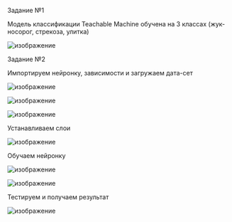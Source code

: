 Задание №1

Модель классификации Teachable Machine обучена на 3 классах (жук-носорог, стрекоза, улитка)

![изображение](https://user-images.githubusercontent.com/87085844/230016376-34e21a7e-4cc5-49ec-8645-ffc8a3dc64fa.png)




Задание №2

Импортируем нейронку, зависимости и загружаем дата-сет

![изображение](https://user-images.githubusercontent.com/87085844/230023929-14ea8ab8-9462-4d80-8b6d-bfc145ca8414.png)

![изображение](https://user-images.githubusercontent.com/87085844/230023969-4ae17d03-65df-409d-8bba-13adc985f2db.png)

![изображение](https://user-images.githubusercontent.com/87085844/230024011-ee68886d-74d5-43b9-bbe1-0b4791ab78c1.png)



Устанавливаем слои

![изображение](https://user-images.githubusercontent.com/87085844/230021233-f403d030-4ad2-40b7-86f1-33d90a4963cc.png)



Обучаем нейронку

![изображение](https://user-images.githubusercontent.com/87085844/230021784-aecd2dd6-9f70-4ba2-b790-356ca93b284a.png)

![изображение](https://user-images.githubusercontent.com/87085844/230021893-47402c82-8ec4-4861-a9ac-1af015af73c0.png)


Тестируем и получаем результат

![изображение](https://user-images.githubusercontent.com/87085844/230021989-7131d259-804f-4b4e-a90b-782596f89337.png)

